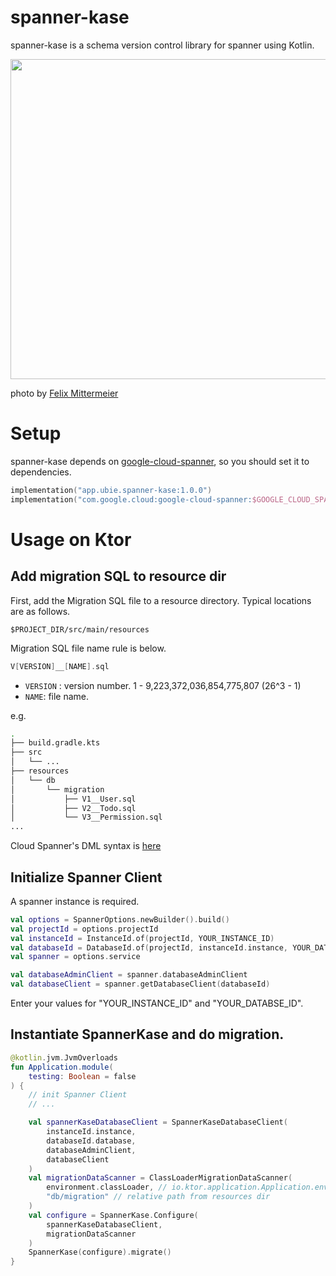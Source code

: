 # spanner-kase

spanner-kase is a schema version control library for spanner using Kotlin.

<img src="https://user-images.githubusercontent.com/749051/68369421-a04a8700-017d-11ea-802f-0e5895519757.jpg" width="512px"/>

photo by [Felix Mittermeier](https://www.pexels.com/ja-jp/photo/957912/)

# Setup

spanner-kase depends on [google-cloud-spanner](https://github.com/googleapis/google-cloud-java/tree/master/google-cloud-clients/google-cloud-spanner), so you should set it to dependencies.

```kotlin
implementation("app.ubie.spanner-kase:1.0.0")
implementation("com.google.cloud:google-cloud-spanner:$GOOGLE_CLOUD_SPANNER_VERSION")
```

# Usage on Ktor

## Add migration SQL to resource dir 

First, add the Migration SQL file to a resource directory.
Typical locations are as follows.

```
$PROJECT_DIR/src/main/resources
``` 

Migration SQL file name rule is below.

```kotlin
V[VERSION]__[NAME].sql
```

- `VERSION` : version number. 1 - 9,223,372,036,854,775,807 (26^3 - 1)
- `NAME`: file name.

e.g.

```sh
.
├── build.gradle.kts
├── src
│   └── ...
├── resources
│   └── db
│       └── migration
│           ├── V1__User.sql
│           ├── V2__Todo.sql
│           └── V3__Permission.sql
...
```

Cloud Spanner's DML syntax is [here](https://cloud.google.com/spanner/docs/dml-syntax)

## Initialize Spanner Client

A spanner instance is required.

```kotlin
val options = SpannerOptions.newBuilder().build()
val projectId = options.projectId
val instanceId = InstanceId.of(projectId, YOUR_INSTANCE_ID)
val databaseId = DatabaseId.of(projectId, instanceId.instance, YOUR_DATABSE_ID)
val spanner = options.service

val databaseAdminClient = spanner.databaseAdminClient
val databaseClient = spanner.getDatabaseClient(databaseId)
```

Enter your values ​​for "YOUR_INSTANCE_ID" and "YOUR_DATABSE_ID".

## Instantiate SpannerKase and do migration.

```kotlin
@kotlin.jvm.JvmOverloads
fun Application.module(
    testing: Boolean = false
) {
    // init Spanner Client
    // ... 

    val spannerKaseDatabaseClient = SpannerKaseDatabaseClient(
        instanceId.instance,
        databaseId.database,
        databaseAdminClient,
        databaseClient
    )
    val migrationDataScanner = ClassLoaderMigrationDataScanner(
        environment.classLoader, // io.ktor.application.Application.environment
        "db/migration" // relative path from resources dir
    )
    val configure = SpannerKase.Configure(
        spannerKaseDatabaseClient,
        migrationDataScanner
    ) 
    SpannerKase(configure).migrate()
}
```
